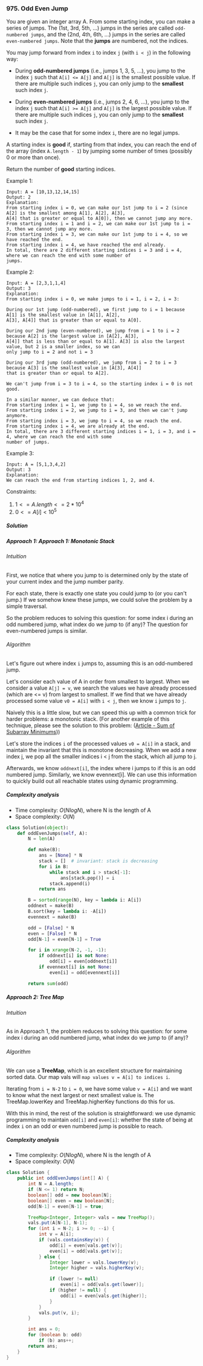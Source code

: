 ### 975. Odd Even Jump

You are given an integer array A. From some starting index, you can make a series of jumps. The (1st, 3rd, 5th, ...) jumps in the series are called `odd-numbered jumps`, and the (2nd, 4th, 6th, ...) jumps in the series are called `even-numbered jumps`. Note that the **jumps** are numbered, not the indices.

You may jump forward from index `i` to index `j` (with `i < j`) in the following way:

- During **odd-numbered jumps** (i.e., jumps 1, 3, 5, ...), you jump to the index `j` such that `A[i] <= A[j]` and `A[j]` is the smallest possible value. If there are multiple such indices `j`, you can only jump to the **smallest** such index `j`.

- During **even-numbered jumps** (i.e., jumps 2, 4, 6, ...), you jump to the index `j` such that `A[i] >= A[j]` and `A[j]` is the largest possible value. If there are multiple such indices `j`, you can only jump to the **smallest** such index `j`.

- It may be the case that for some index `i`, there are no legal jumps.

A starting index is **good** if, starting from that index, you can reach the end of the array (index `A.length - 1`) by jumping some number of times (possibly 0 or more than once).

Return the number of **good** starting indices.

 

Example 1:
```
Input: A = [10,13,12,14,15]
Output: 2
Explanation: 
From starting index i = 0, we can make our 1st jump to i = 2 (since A[2] is the smallest among A[1], A[2], A[3],
A[4] that is greater or equal to A[0]), then we cannot jump any more.
From starting index i = 1 and i = 2, we can make our 1st jump to i = 3, then we cannot jump any more.
From starting index i = 3, we can make our 1st jump to i = 4, so we have reached the end.
From starting index i = 4, we have reached the end already.
In total, there are 2 different starting indices i = 3 and i = 4, where we can reach the end with some number of
jumps.
```
Example 2:
```
Input: A = [2,3,1,1,4]
Output: 3
Explanation: 
From starting index i = 0, we make jumps to i = 1, i = 2, i = 3:

During our 1st jump (odd-numbered), we first jump to i = 1 because A[1] is the smallest value in [A[1], A[2],
A[3], A[4]] that is greater than or equal to A[0].

During our 2nd jump (even-numbered), we jump from i = 1 to i = 2 because A[2] is the largest value in [A[2], A[3],
A[4]] that is less than or equal to A[1]. A[3] is also the largest value, but 2 is a smaller index, so we can
only jump to i = 2 and not i = 3

During our 3rd jump (odd-numbered), we jump from i = 2 to i = 3 because A[3] is the smallest value in [A[3], A[4]]
that is greater than or equal to A[2].

We can't jump from i = 3 to i = 4, so the starting index i = 0 is not good.

In a similar manner, we can deduce that:
From starting index i = 1, we jump to i = 4, so we reach the end.
From starting index i = 2, we jump to i = 3, and then we can't jump anymore.
From starting index i = 3, we jump to i = 4, so we reach the end.
From starting index i = 4, we are already at the end.
In total, there are 3 different starting indices i = 1, i = 3, and i = 4, where we can reach the end with some
number of jumps.
```
Example 3:
```
Input: A = [5,1,3,4,2]
Output: 3
Explanation: 
We can reach the end from starting indices 1, 2, and 4.
``` 

Constraints:

1. $1 <= A.length <= 2 * 10^4$
2. $0 <= A[i] < 10^5$

##### Solution

##### Approach 1: Approach 1: Monotonic Stack
###### Intuition

First, we notice that where you jump to is determined only by the state of your current index and the jump number parity.

For each state, there is exactly one state you could jump to (or you can't jump.) If we somehow knew these jumps, we could solve the problem by a simple traversal.

So the problem reduces to solving this question: for some index i during an odd numbered jump, what index do we jump to (if any)? The question for even-numbered jumps is similar.

###### Algorithm

Let's figure out where index `i` jumps to, assuming this is an odd-numbered jump.

Let's consider each value of A in order from smallest to largest. When we consider a value `A[j] = v`, we search the values we have already processed (which are <= v) from largest to smallest. If we find that we have already processed some value `v0 = A[i]` with `i < j`, then we know `i` jumps to `j`.

Naively this is a little slow, but we can speed this up with a common trick for harder problems: a monotonic stack. (For another example of this technique, please see the solution to this problem: ([Article - Sum of Subarray Minimums](https://leetcode.com/articles/sum-of-subarray-minimums/)))

Let's store the indices `i` of the processed values `v0 = A[i]` in a stack, and maintain the invariant that this is monotone decreasing. When we add a new index j, we pop all the smaller indices i < j from the stack, which all jump to j.

Afterwards, we know `oddnext[i]`, the index where i jumps to if this is an odd numbered jump. Similarly, we know evennext[i]. We can use this information to quickly build out all reachable states using dynamic programming.

##### Complexity analysis
- Time complexity: $O(NlogN)$, where N is the length of A
- Space complexity: $O(N)$

```python
class Solution(object):
    def oddEvenJumps(self, A):
        N = len(A)

        def make(B):
            ans = [None] * N
            stack = []  # invariant: stack is decreasing
            for i in B:
                while stack and i > stack[-1]:
                    ans[stack.pop()] = i
                stack.append(i)
            return ans

        B = sorted(range(N), key = lambda i: A[i])
        oddnext = make(B)
        B.sort(key = lambda i: -A[i])
        evennext = make(B)

        odd = [False] * N
        even = [False] * N
        odd[N-1] = even[N-1] = True

        for i in xrange(N-2, -1, -1):
            if oddnext[i] is not None:
                odd[i] = even[oddnext[i]]
            if evennext[i] is not None:
                even[i] = odd[evennext[i]]

        return sum(odd)
```


##### Approach 2: Tree Map
###### Intuition

As in Approach 1, the problem reduces to solving this question: for some index i during an odd numbered jump, what index do we jump to (if any)?

###### Algorithm

We can use a **TreeMap**, which is an excellent structure for maintaining sorted data. Our map vals will `map values v = A[i] to indices i`.

Iterating from `i = N-2` to `i = 0`, we have some value `v = A[i]` and we want to know what the next largest or next smallest value is. The TreeMap.lowerKey and TreeMap.higherKey functions do this for us.

With this in mind, the rest of the solution is straightforward: we use dynamic programming to maintain `odd[i]` and `even[i]`: whether the state of being at index `i` on an odd or even numbered jump is possible to reach.

##### Complexity analysis
- Time complexity: $O(NlogN)$, where N is the length of A
- Space complexity: $O(N)$

```java
class Solution {
    public int oddEvenJumps(int[] A) {
        int N = A.length;
        if (N <= 1) return N;
        boolean[] odd = new boolean[N];
        boolean[] even = new boolean[N];
        odd[N-1] = even[N-1] = true;

        TreeMap<Integer, Integer> vals = new TreeMap();
        vals.put(A[N-1], N-1);
        for (int i = N-2; i >= 0; --i) {
            int v = A[i];
            if (vals.containsKey(v)) {
                odd[i] = even[vals.get(v)];
                even[i] = odd[vals.get(v)];
            } else {
                Integer lower = vals.lowerKey(v);
                Integer higher = vals.higherKey(v);

                if (lower != null)
                    even[i] = odd[vals.get(lower)];
                if (higher != null) {
                    odd[i] = even[vals.get(higher)];
                }
            }
            vals.put(v, i);
        }

        int ans = 0;
        for (boolean b: odd)
            if (b) ans++;
        return ans;
    }
}
```